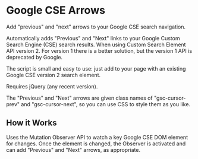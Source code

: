 # Google CSE Arrows
Add "previous" and "next" arrows to your Google CSE search navigation.

Automatically adds "Previous" and "Next" links to your Google Custom Search Engine (CSE) search results.
When using Custom Search Element API version 2. For version 1 there is a better solution, but the version 1 API is
deprecated by Google.

The script is small and easy to use: just add to your page with an existing Google CSE version 2 search element.

Requires jQuery (any recent version).

The "Previous" and "Next" arrows are given class names of "gsc-cursor-prev" and "gsc-cursor-next", so you can use
CSS to style them as you like.

## How it Works
Uses the Mutation Observer API to watch a key Google CSE DOM element for changes. Once the element is changed, the
Observer is activated and can add "Previous" and "Next" arrows, as appropriate.


